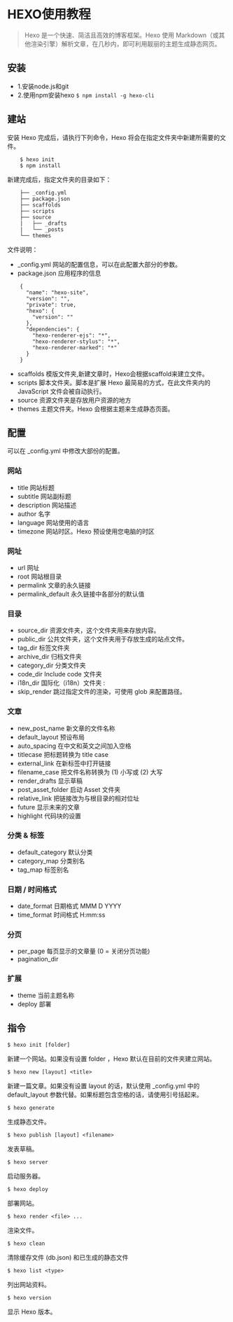 # HEXO使用教程 #
> Hexo 是一个快速、简洁且高效的博客框架。Hexo 使用 Markdown（或其他渲染引擎）解析文章，在几秒内，即可利用靓丽的主题生成静态网页。

## 安装 ##
- 1.安装node.js和git
- 2.使用npm安装hexo `$ npm install -g hexo-cli`  

## 建站 ##
安装 Hexo 完成后，请执行下列命令，Hexo 将会在指定文件夹中新建所需要的文件。

```
	$ hexo init      
    $ npm install  
```

新建完成后，指定文件夹的目录如下：

```
    ├── _config.yml
    ├── package.json
    ├── scaffolds
    ├── scripts
    ├── source
    |   ├── _drafts
    |   └── _posts
    └── themes  
```

文件说明：
- _config.yml 网站的配置信息，可以在此配置大部分的参数。
- package.json 应用程序的信息

```
    {  
      "name": "hexo-site",  
      "version": "",  
      "private": true,  
      "hexo": {  
        "version": ""  
      },  
      "dependencies": {  
        "hexo-renderer-ejs": "*",  
        "hexo-renderer-stylus": "*",  
        "hexo-renderer-marked": "*"  
      }  
    }  
```

- scaffolds 模版文件夹,新建文章时，Hexo会根据scaffold来建立文件。
- scripts 脚本文件夹。脚本是扩展 Hexo 最简易的方式，在此文件夹内的 JavaScript 文件会被自动执行。
- source 资源文件夹是存放用户资源的地方
- themes 主题文件夹。Hexo 会根据主题来生成静态页面。

## 配置 ##
可以在 _config.yml 中修改大部份的配置。

### 网站 ###
- title 网站标题
- subtitle 网站副标题
- description	网站描述
- author 	名字
- language	网站使用的语言
- timezone	网站时区。Hexo 预设使用您电脑的时区

### 网址 ###

- url	网址	
- root	网站根目录	
- permalink	文章的永久链接
- permalink_default	永久链接中各部分的默认值

### 目录 ###

- source_dir	资源文件夹，这个文件夹用来存放内容。	
- public_dir	公共文件夹，这个文件夹用于存放生成的站点文件。	
- tag_dir	标签文件夹	
- archive_dir	归档文件夹	
- category_dir	分类文件夹	
- code_dir	Include code 文件夹	
- i18n_dir	国际化（i18n）文件夹	:
- skip_render	跳过指定文件的渲染，可使用 glob 来配置路径。	

### 文章 ###

- new_post_name	新文章的文件名称	 
- default_layout	预设布局	 
- auto_spacing	在中文和英文之间加入空格	
- titlecase	把标题转换为 title case	
- external_link	在新标签中打开链接	 
- filename_case	把文件名称转换为 (1) 小写或 (2) 大写	
- render_drafts	显示草稿	 
- post_asset_folder	启动 Asset 文件夹	 
- relative_link	把链接改为与根目录的相对位址	 
- future	显示未来的文章	 
- highlight	代码块的设置

### 分类 & 标签 ###

- default_category	默认分类	 
- category_map	分类别名	
- tag_map	标签别名

### 日期 / 时间格式 ###

- date_format	日期格式	MMM D YYYY
- time_format	时间格式	H:mm:ss

### 分页 ###

- per_page	每页显示的文章量 (0 = 关闭分页功能)	 
- pagination_dir	 

### 扩展 ###

- theme	当前主题名称
- deploy	部署

## 指令 ##
    $ hexo init [folder]
新建一个网站。如果没有设置 folder ，Hexo 默认在目前的文件夹建立网站。

    $ hexo new [layout] <title>
新建一篇文章。如果没有设置 layout 的话，默认使用 _config.yml 中的 default_layout 参数代替。如果标题包含空格的话，请使用引号括起来。

    $ hexo generate
生成静态文件。

    $ hexo publish [layout] <filename>
发表草稿。

    $ hexo server
启动服务器。

    $ hexo deploy
部署网站。

    $ hexo render <file> ...
渲染文件。

    $ hexo clean
清除缓存文件 (db.json) 和已生成的静态文件 

    $ hexo list <type>
列出网站资料。

    $ hexo version
显示 Hexo 版本。